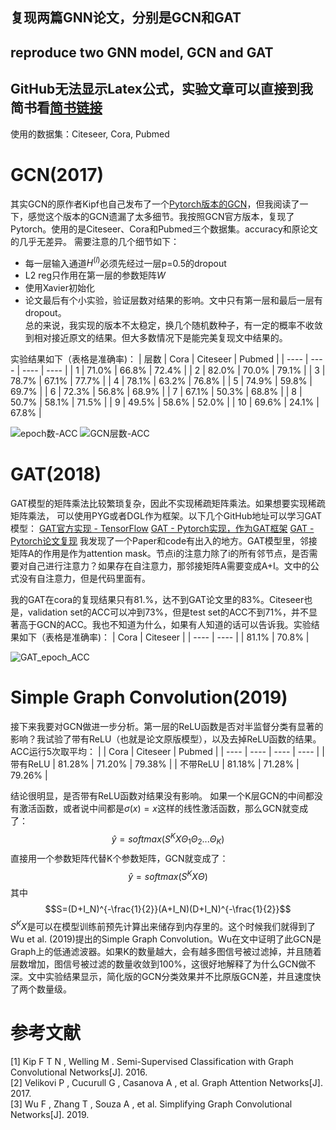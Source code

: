 ## 复现两篇GNN论文，分别是GCN和GAT  
## reproduce two GNN model, GCN and GAT  
## GitHub无法显示Latex公式，实验文章可以直接到我简书看[简书链接](https://www.jianshu.com/p/69f7e8a0a02c)  
使用的数据集：Citeseer, Cora, Pubmed
# GCN(2017)
其实GCN的原作者Kipf也自己发布了一个[Pytorch版本的GCN](https://github.com/tkipf/pygcn)，但我阅读了一下，感觉这个版本的GCN遗漏了太多细节。我按照GCN官方版本，复现了Pytorch。使用的是Citeseer、Cora和Pubmed三个数据集。accuracy和原论文的几乎无差异。
需要注意的几个细节如下：
* 每一层输入通道$H^{(l)}$必须先经过一层p=0.5的dropout
* L2 reg只作用在第一层的参数矩阵$W$
* 使用Xavier初始化
* 论文最后有个小实验，验证层数对结果的影响。文中只有第一层和最后一层有dropout。  
总的来说，我实现的版本不太稳定，换几个随机数种子，有一定的概率不收敛到相对接近原文的结果。但大多数情况下是能完美复现文中结果的。

实验结果如下（表格是准确率)：
|   层数  | Cora  | Citeseer  | Pubmed  |
|  ----  | ----  | ----  | ----  |
| 1  | 71.0% | 66.8%  | 72.4%  |
| 2  | 82.0% | 70.0%  | 79.1%  |
| 3  | 78.7% | 67.1%  | 77.7%  |
| 4  | 78.1% | 63.2%  | 76.8%  |
| 5  | 74.9% | 59.8%  | 69.7%  |
| 6  | 72.3% | 56.8%  | 68.9%  |
| 7  | 67.1% | 50.3%  | 68.8%  |
| 8  | 50.7% | 58.1%  | 71.5%  |
| 9  | 49.5% | 58.6%  | 52.0%  |
| 10  | 69.6% | 24.1%  | 67.8%  |

![epoch数-ACC](https://upload-images.jianshu.io/upload_images/21290480-64543b8f3f31bb7c.png?imageMogr2/auto-orient/strip%7CimageView2/2/w/1240)
![GCN层数-ACC](https://upload-images.jianshu.io/upload_images/21290480-98038575e710feef.png?imageMogr2/auto-orient/strip%7CimageView2/2/w/1240)
# GAT(2018)
GAT模型的矩阵乘法比较繁琐复杂，因此不实现稀疏矩阵乘法。如果想要实现稀疏矩阵乘法， 可以使用PYG或者DGL作为框架。以下几个GitHub地址可以学习GAT模型：
[GAT官方实现 - TensorFlow](https://github.com/PetarV-/GAT)
[GAT - Pytorch实现，作为GAT框架](https://github.com/gordicaleksa/pytorch-GAT#training-gat)
[GAT - Pytorch论文复现](https://github.com/Diego999/pyGAT)
我发现了一个Paper和code有出入的地方。GAT模型里，邻接矩阵A的作用是作为attention mask。节点i的注意力除了i的所有邻节点，是否需要对自己进行注意力？如果存在自注意力，那邻接矩阵A需要变成A+I。文中的公式没有自注意力，但是代码里面有。

我的GAT在cora的复现结果只有81.%，达不到GAT论文里的83%。Citeseer也是，validation set的ACC可以冲到73%，但是test set的ACC不到71%，并不显著高于GCN的ACC。我也不知道为什么，如果有人知道的话可以告诉我。实验结果如下（表格是准确率)：
| Cora  | Citeseer  |
| ----  | ----  |
| 81.1% | 70.8%  |  

![GAT_epoch_ACC](https://upload-images.jianshu.io/upload_images/21290480-5deff7e5d95dbdb9.png?imageMogr2/auto-orient/strip%7CimageView2/2/w/1240)
# Simple Graph Convolution(2019)
接下来我要对GCN做进一步分析。第一层的ReLU函数是否对半监督分类有显著的影响？我试验了带有ReLU（也就是论文原版模型），以及去掉ReLU函数的结果。ACC运行5次取平均：
|     | Cora  | Citeseer  | Pubmed  |
|  ----  | ----  | ----  | ----  |
| 带有ReLU | 81.28% | 71.20%  | 79.38%  |
| 不带ReLU | 81.18% | 71.28%  | 79.26%  |  

结论很明显，是否带有ReLU函数对结果没有影响。
如果一个K层GCN的中间都没有激活函数，或者说中间都是$\sigma (x)=x$这样的线性激活函数，那么GCN就变成了：$$\widehat{y}=softmax(S^{K}X\Theta _1\Theta _2...\Theta _K)$$直接用一个参数矩阵代替K个参数矩阵，GCN就变成了：$$\widehat{y}=softmax(S^{K}X\Theta )$$其中$$S=(D+I_N)^{-\frac{1}{2}}(A+I_N)(D+I_N)^{-\frac{1}{2}}$$
$S^{K}X$是可以在模型训练前预先计算出来储存到内存里的。这个时候我们就得到了Wu et al. (2019)提出的Simple Graph Convolution。Wu在文中证明了此GCN是Graph上的低通滤波器。如果K的数量越大，会有越多图信号被过滤掉，并且随着层数增加，图信号被过滤的数量收敛到100%，这很好地解释了为什么GCN做不深。文中实验结果显示，简化版的GCN分类效果并不比原版GCN差，并且速度快了两个数量级。
# 参考文献
[1] Kip F  T N ,  Welling M . Semi-Supervised Classification with Graph Convolutional Networks[J].  2016.  
[2] Velikovi P ,  Cucurull G ,  Casanova A , et al. Graph Attention Networks[J].  2017.  
[3] Wu F ,  Zhang T ,  Souza A , et al. Simplifying Graph Convolutional Networks[J].  2019.